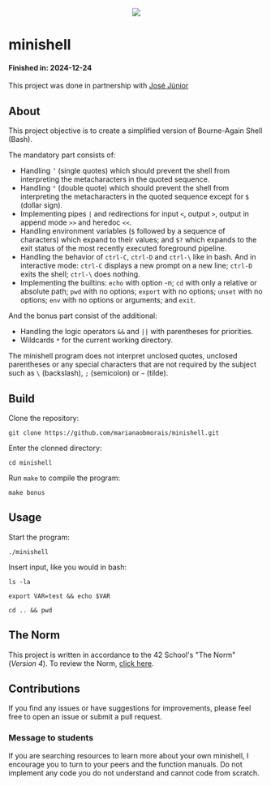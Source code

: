 <p align="center">
	<img src="https://img.shields.io/github/last-commit/marianaobmorais/minishell?color=%2312bab9&style=flat-square"/>
</p>

# minishell

#### Finished in: 2024-12-24

This project was done in partnership with [José Júnior](https://github.com/joseevilasio)

## About

This project objective is to create a simplified version of Bourne-Again Shell (Bash).

The mandatory part consists of:

- Handling `’` (single quotes) which should prevent the shell from interpreting the metacharacters in the quoted sequence.
- Handling `"` (double quote) which should prevent the shell from interpreting the metacharacters in the quoted sequence except for `$` (dollar sign).
- Implementing pipes `|` and redirections for input `<`, output `>`, output in append mode `>>` and heredoc `<<`.
- Handling environment variables (`$` followed by a sequence of characters) which expand to their values; and `$?` which expands to the exit status of the most recently executed foreground pipeline.
- Handling the behavior of `ctrl-C`, `ctrl-D` and `ctrl-\` like in bash. And in interactive mode: `ctrl-C` displays a new prompt on a new line; `ctrl-D` exits the shell; `ctrl-\` does nothing.
- Implementing the builtins: `echo` with option -n; `cd` with only a relative or absolute path; `pwd` with no options; `export` with no options; `unset` with no options; `env` with no options or arguments; and `exit`.

And the bonus part consist of the additional:

- Handling the logic operators `&&` and `||` with parentheses for priorities.
- Wildcards `*` for the current working directory.

The minishell program does not interpret unclosed quotes, unclosed parentheses or any special characters that are not required by the subject such as `\` (backslash), `;` (semicolon) or `~` (tilde).

## Build

Clone the repository: 
```shell
git clone https://github.com/marianaobmorais/minishell.git
```
Enter the clonned directory:
```shell
cd minishell
```
Run `make` to compile the program:
```shell
make bonus
```
## Usage
Start the program:
```shell
./minishell
```
Insert input, like you would in bash:
```shell
ls -la
```
```shell
export VAR=test && echo $VAR
```
```shell
cd .. && pwd
```
## The Norm

This project is written in accordance to the 42 School's "The Norm" (_Version 4_). To review the Norm, [click here](https://github.com/42School/norminette/blob/master/pdf/en.norm.pdf).

## Contributions

If you find any issues or have suggestions for improvements, please feel free to open an issue or submit a pull request.

### Message to students

If you are searching resources to learn more about your own minishell, I encourage you to turn to your peers and the function manuals. Do not implement any code you do not understand and cannot code from scratch.
